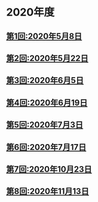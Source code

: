 # 2020年度

## [第1回:2020年5月8日](2020-05-08.md)
## [第2回:2020年5月22日](2020-05-22.md)
## [第3回:2020年6月5日](2020-06-05.md)
## [第4回:2020年6月19日](2020-06-19.md)
## [第5回:2020年7月3日](2020-07-03.md)
## [第6回:2020年7月17日](2020-07-17.md)
## [第7回:2020年10月23日](2020-10-23.md)
## [第8回:2020年11月13日](2020-11-13.md)